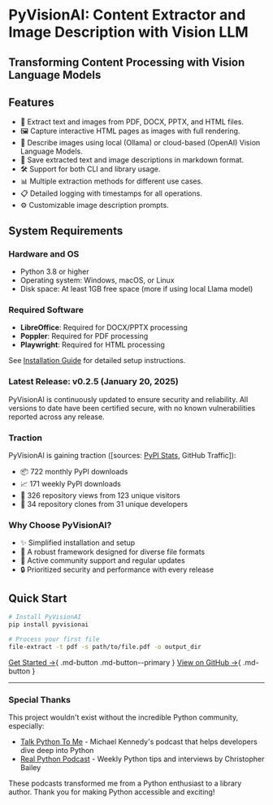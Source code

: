 # PyVisionAI: Content Extractor and Image Description with Vision LLM

## Transforming Content Processing with Vision Language Models

## Features

- 📄 Extract text and images from PDF, DOCX, PPTX, and HTML files.
- 🖼️ Capture interactive HTML pages as images with full rendering.
- 📝 Describe images using local (Ollama) or cloud-based (OpenAI) Vision Language Models.
- 💾 Save extracted text and image descriptions in markdown format.
- 🛠️ Support for both CLI and library usage.
- 📊 Multiple extraction methods for different use cases.
- 📋 Detailed logging with timestamps for all operations.
- ⚙️ Customizable image description prompts.

## System Requirements

### Hardware and OS
- Python 3.8 or higher
- Operating system: Windows, macOS, or Linux
- Disk space: At least 1GB free space (more if using local Llama model)

### Required Software
- **LibreOffice**: Required for DOCX/PPTX processing
- **Poppler**: Required for PDF processing
- **Playwright**: Required for HTML processing

See [Installation Guide](documentation/installation.md) for detailed setup instructions.

### Latest Release: v0.2.5 (January 20, 2025)
PyVisionAI is continuously updated to ensure security and reliability. 
All versions to date have been certified secure, with no known vulnerabilities reported across any release.

### Traction

PyVisionAI is gaining traction ([sources: [PyPI Stats](https://pypistats.org/packages/pyvisionai), GitHub Traffic]):

- 📦 722 monthly PyPI downloads
- 📈 171 weekly PyPI downloads
- 👀 326 repository views from 123 unique visitors
- 🔄 34 repository clones from 31 unique developers

### Why Choose PyVisionAI?
- ✨ Simplified installation and setup
- 🔧 A robust framework designed for diverse file formats
- 👥 Active community support and regular updates
- 🔒 Prioritized security and performance with every release

## Quick Start

```bash
# Install PyVisionAI
pip install pyvisionai

# Process your first file
file-extract -t pdf -s path/to/file.pdf -o output_dir
```

[Get Started →](documentation/getting-started.md){ .md-button .md-button--primary }
[View on GitHub →](https://github.com/MDGrey33/pyvisionai){ .md-button }

---

### Special Thanks

This project wouldn't exist without the incredible Python community, especially:

- [Talk Python To Me](https://talkpython.fm/) - Michael Kennedy's podcast that helps developers dive deep into Python
- [Real Python Podcast](https://realpython.com/podcasts/rpp/) - Weekly Python tips and interviews by Christopher Bailey

These podcasts transformed me from a Python enthusiast to a library author. Thank you for making Python accessible and exciting!
